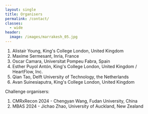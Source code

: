 ```yaml
---
layout: single
title: Organisers
permalink: /contact/
classes:
  - wide
header:
  image: /images/marrakesh_05.jpg
---
```


1. Alistair Young, King's College London, United Kingdom
2. Maxime Sermesant, Inria, France
3. Oscar Camara, Universitat Pompeu Fabra, Spain
4. Esther Puyol Antón, King's College London, United Kingdom / HeartFlow, Inc.
5. Qian Tao, Delft University of Technology, the Netherlands
6. Avan Suinesiaputra, King's College London, United Kingdom

Challenge organisers:

1. CMRxRecon 2024 - Chengyan Wang, Fudan University, China
2. MBAS 2024 - Jichao Zhao, University of Auckland, New Zealand
